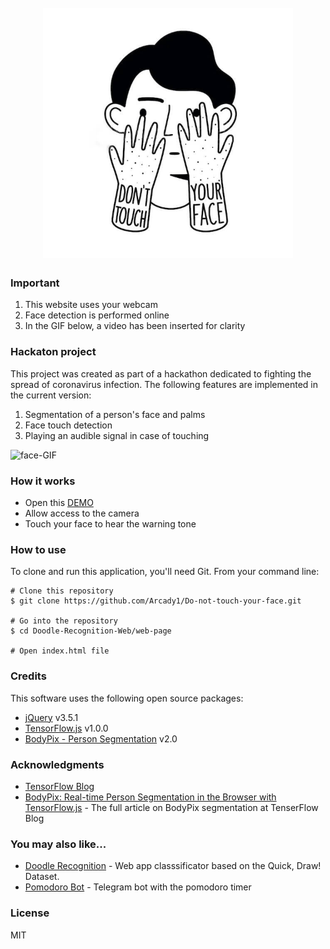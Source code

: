 <h1 align="center">
  <br>
  <a href="https://do-not-touch-you-face.glitch.me/">
    <img src="./web-page/icon/touch-face.jpg" alt="Do not touch your face" width="400px">
  </a>
</h1>

### Important
1) This website uses your webcam
2) Face detection is performed online
3) In the GIF below, a video has been inserted for clarity

### Hackaton project
This project was created as part of a hackathon dedicated to fighting the spread of coronavirus infection. 
The following features are implemented in the current version:
1) Segmentation of a person's face and palms
2) Face touch detection
3) Playing an audible signal in case of touching

![face-GIF][0]

### How it works
* Open this [DEMO][1]
* Allow access to the camera
* Touch your face to hear the warning tone

### How to use

To clone and run this application, you'll need Git. From your command line:

```
# Clone this repository
$ git clone https://github.com/Arcady1/Do-not-touch-your-face.git

# Go into the repository
$ cd Doodle-Recognition-Web/web-page

# Open index.html file
```

### Credits
This software uses the following open source packages:

* [jQuery][2] v3.5.1
* [TensorFlow.js][3] v1.0.0
* [BodyPix - Person Segmentation][4] v2.0

### Acknowledgments
* [TensorFlow Blog](https://blog.tensorflow.org/search?label=TensorFlow.js&max-results=20)<br>
* [BodyPix: Real-time Person Segmentation in the Browser with TensorFlow.js](https://blog.tensorflow.org/2019/11/updated-bodypix-2.html) - The full article on BodyPix segmentation at TenserFlow Blog<br>

### You may also like...
* [Doodle Recognition](https://github.com/Arcady1/Doodle-Recognition-Web) - Web app classsificator based on the Quick, Draw! Dataset.
* [Pomodoro Bot](https://github.com/Arcady1/Telegram-Pomodoro-Bot) - Telegram bot with the pomodoro timer

### License
MIT

[0]: https://github.com/Arcady1/Do-not-touch-your-face/blob/master/web-page/icon/v2.gif
[1]: https://do-not-touch-you-face.glitch.me/
[2]: https://github.com/jquery/jquery
[3]: https://github.com/tensorflow/tfjs
[4]: https://github.com/tensorflow/tfjs-models/tree/master/body-pix
